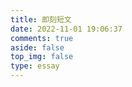 ```yaml
---
title: 即刻短文
date: 2022-11-01 19:06:37
comments: true
aside: false
top_img: false
type: essay
---
```

